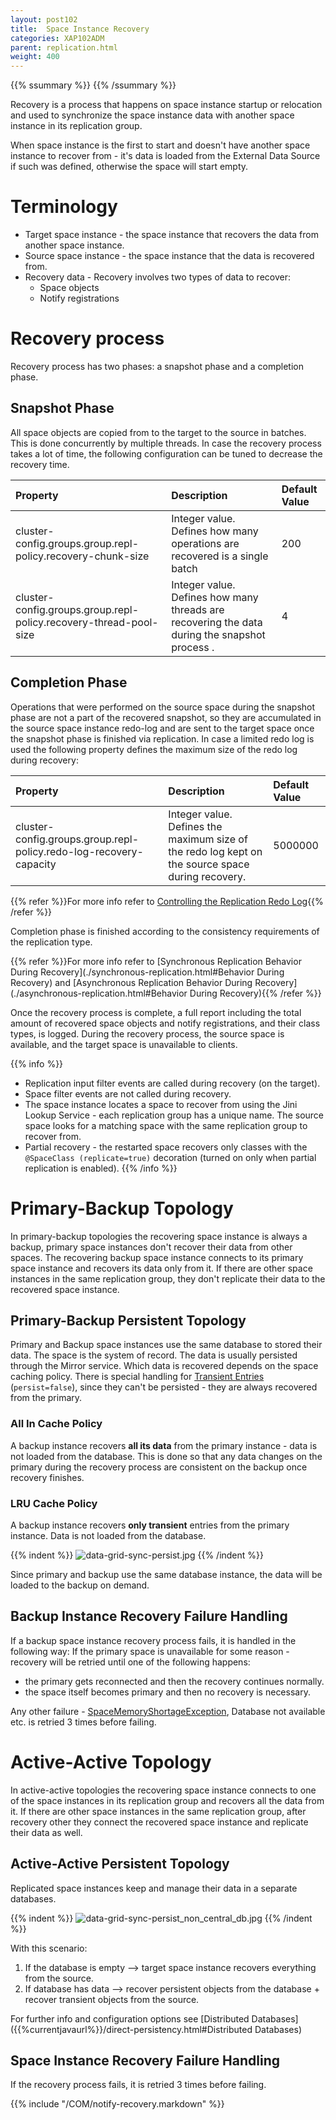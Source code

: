 ```yaml
---
layout: post102
title:  Space Instance Recovery
categories: XAP102ADM
parent: replication.html
weight: 400
---
```


 {{% ssummary %}} {{% /ssummary %}}



Recovery is a process that happens on space instance startup or relocation and used to synchronize the space instance data with another space instance in its replication group.

When space instance is the first to start and doesn't have another space instance to recover from - it's data is loaded from the External Data Source if such was defined, otherwise the space will start empty.

# Terminology

- Target space instance - the space instance that recovers the data from another space instance.
- Source space instance - the space instance that the data is recovered from.
- Recovery data - Recovery involves two types of data to recover:
    - Space objects
    - Notify registrations

# Recovery process

Recovery process has two phases: a snapshot phase and a completion phase.

## Snapshot Phase

All space objects are copied from to the target to the source in batches. This is done concurrently by multiple threads.
In case the recovery process takes a lot of time, the following configuration can be tuned to decrease the recovery time.


| Property | Description | Default Value |
|:---------|:------------|:--------------|
| cluster-config.groups.group.repl-policy.recovery-chunk-size | Integer value. Defines how many operations are recovered is a single batch  | 200 |
| cluster-config.groups.group.repl-policy.recovery-thread-pool-size | Integer value. Defines how many threads are recovering the data during the snapshot process . | 4 |

## Completion Phase

Operations that were performed on the source space during the snapshot phase are not a part of the recovered snapshot, so they are accumulated in the source space instance redo-log and are sent to the target space once the snapshot phase is finished via replication.
In case a limited redo log is used the following property defines the maximum size of the redo log during recovery:


| Property | Description | Default Value |
|:---------|:------------|:--------------|
| cluster-config.groups.group.repl-policy.redo-log-recovery-capacity | Integer value. Defines the maximum size of the redo log kept on the source space during recovery.  | 5000000 |

{{% refer %}}For more info refer to [Controlling the Replication Redo Log](./controlling-the-replication-redo-log.html){{% /refer %}}

Completion phase is finished according to the consistency requirements of the replication type.

{{% refer %}}For more info refer to [Synchronous Replication Behavior During Recovery](./synchronous-replication.html#Behavior During Recovery) and [Asynchronous Replication Behavior During Recovery](./asynchronous-replication.html#Behavior During Recovery){{% /refer %}}

Once the recovery process is complete, a full report including the total amount of recovered space objects and notify registrations, and their class types, is logged.
During the recovery process, the source space is available, and the target space is unavailable to clients.

{{% info %}}
- Replication input filter events are called during recovery (on the target).
- Space filter events are not called during recovery.
- The space instance locates a space to recover from using the Jini Lookup Service - each replication group has a unique name.
 The source space looks for a matching space with the same replication group to recover from.
- Partial recovery - the restarted space recovers only classes with the `@SpaceClass (replicate=true)` decoration (turned on only when partial replication is enabled).
{{% /info %}}

# Primary-Backup Topology

In primary-backup topologies the recovering space instance is always a backup, primary space instances don't recover their data from other spaces.
The recovering backup space instance connects to its primary space instance and recovers its data only from it.
If there are other space instances in the same replication group, they don't replicate their data to the recovered space instance.

## Primary-Backup Persistent Topology

Primary and Backup space instances use the same database to stored their data. The space is the system of record. The data is usually persisted through the Mirror service.
Which data is recovered depends on the space caching policy.
There is special handling for [Transient Entries]({{%currentjavaurl%}}/transient-entries.html) (`persist=false`), since they can't be persisted - they are always recovered from the primary.

### All In Cache Policy

A backup instance recovers **all its data** from the primary instance - data is not loaded from the database. This is done so that any data changes on the primary during the recovery process are consistent on the backup once recovery finishes.

### LRU Cache Policy

A backup instance recovers **only transient** entries from the primary instance. Data is not loaded from the database.

{{% indent %}}
![data-grid-sync-persist.jpg](/attachment_files/data-grid-sync-persist.jpg)
{{% /indent %}}

Since primary and backup use the same database instance, the data will be loaded to the backup on demand.

## Backup Instance Recovery Failure Handling

If a backup space instance recovery process fails, it is handled in the following way:
If the primary space is unavailable for some reason - recovery will be retried  until one of the following happens:

- the primary gets reconnected and then the recovery continues normally.
- the space itself becomes primary and then no recovery is necessary.

Any other failure - [SpaceMemoryShortageException](./all-in-cache-cache-policy.html#SpaceMemoryShortageException), Database not available etc. is retried 3 times before failing.

# Active-Active Topology

In active-active topologies the recovering space instance connects to one of the space instances in its replication group and recovers all the data from it.
If there are other space instances in the same replication group, after recovery other they connect the recovered space instance and replicate their data as well.

## Active-Active Persistent Topology

Replicated space instances  keep and manage their data in a separate databases.

{{% indent %}}
![data-grid-sync-persist_non_central_db.jpg](/attachment_files/data-grid-sync-persist_non_central_db.jpg)
{{% /indent %}}

With this scenario:

1. If the database is empty --> target space instance recovers everything from the source.
1. If database has data --> recover persistent objects from the database + recover transient objects from the source.

For further info and configuration options see [Distributed Databases]({{%currentjavaurl%}}/direct-persistency.html#Distributed Databases)

## Space Instance Recovery Failure Handling

If the recovery process fails, it is retried 3 times before failing.

{{% include "/COM/notify-recovery.markdown" %}}

